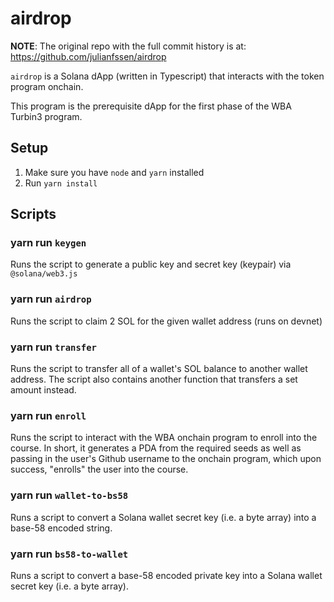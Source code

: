 # airdrop

**NOTE**: The original repo with the full commit history is at: https://github.com/julianfssen/airdrop

`airdrop` is a Solana dApp (written in Typescript) that interacts with the token program onchain.

This program is the prerequisite dApp for the first phase of the WBA Turbin3 program.

## Setup

1) Make sure you have `node` and `yarn` installed
2) Run `yarn install`

## Scripts

### yarn run `keygen`

Runs the script to generate a public key and secret key (keypair) via `@solana/web3.js`

### yarn run `airdrop`

Runs the script to claim 2 SOL for the given wallet address (runs on devnet)

### yarn run `transfer`

Runs the script to transfer all of a wallet's SOL balance to another wallet address. The script also contains another function that transfers a set amount instead.

### yarn run `enroll`

Runs the script to interact with the WBA onchain program to enroll into the course. In short, it generates a PDA from the required seeds as well as passing in the user's Github username to the onchain program, which upon success, "enrolls" the user into the course.

### yarn run `wallet-to-bs58`

Runs a script to convert a Solana wallet secret key (i.e. a byte array) into a base-58 encoded string.

### yarn run `bs58-to-wallet`

Runs a script to convert a base-58 encoded private key into a Solana wallet secret key (i.e. a byte array).
